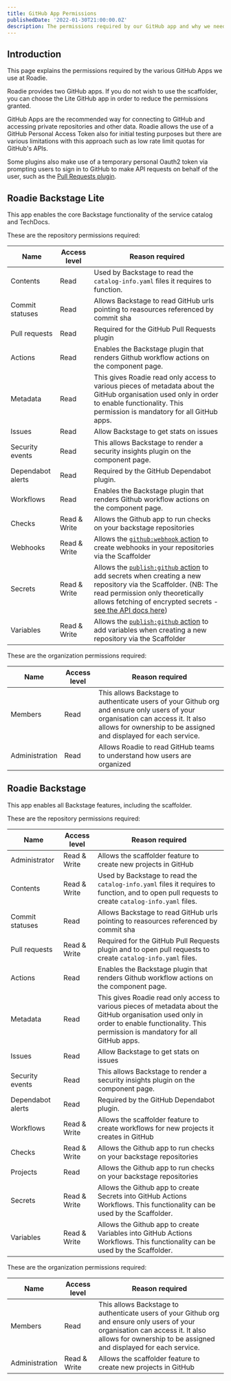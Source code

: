 ```yaml
---
title: GitHub App Permissions
publishedDate: '2022-01-30T21:00:00.0Z'
description: The permissions required by our GitHub app and why we need them.
---
```


## Introduction

This page explains the permissions required by the various GitHub Apps we use at Roadie.

Roadie provides two GitHub apps. If you do not wish to use the scaffolder, you can choose the Lite GitHub app in order to reduce the permissions granted.

GitHub Apps are the recommended way for connecting to GitHub and accessing private repositories and other data. Roadie allows the use of a GitHub Personal Access Token also for initial testing purposes but there are various limitations with this approach such as low rate limit quotas for GitHub's APIs.

Some plugins also make use of a temporary personal Oauth2 token via prompting users to sign in to GitHub to make API requests on behalf of the user, such as the [Pull Requests plugin](https://roadie.io/backstage/plugins/github-pull-requests/).


## Roadie Backstage Lite

This app enables the core Backstage functionality of the service catalog and TechDocs.

These are the repository permissions required:

| Name              | Access level | Reason required                                                                                                                                                                                                                                                                                                                                                                   |
|-------------------|--------------|-----------------------------------------------------------------------------------------------------------------------------------------------------------------------------------------------------------------------------------------------------------------------------------------------------------------------------------------------------------------------------------|
| Contents          | Read         | Used by Backstage to read the `catalog-info.yaml` files it requires to function.                                                                                                                                                                                                                                                                                                  |
| Commit statuses   | Read         | Allows Backstage to read GitHub urls pointing to reasources referenced by commit sha                                                                                                                                                                                                                                                                                              |
| Pull requests     | Read         | Required for the GitHub Pull Requests plugin                                                                                                                                                                                                                                                                                                                                      |
| Actions           | Read         | Enables the Backstage plugin that renders Github workflow actions on the component page.                                                                                                                                                                                                                                                                                          |
| Metadata          | Read         | This gives Roadie read only access to various pieces of metadata about the GitHub organisation used only in order to enable functionality. This permission is mandatory for all GitHub apps.                                                                                                                                                                                      |
| Issues            | Read         | Allow Backstage to get stats on issues                                                                                                                                                                                                                                                                                                                                            |
| Security events   | Read         | This allows Backstage to render a security insights plugin on the component page.                                                                                                                                                                                                                                                                                                 |
| Dependabot alerts | Read         | Required by the GitHub Dependabot plugin.                                                                                                                                                                                                                                                                                                                                         |
| Workflows         | Read         | Enables the Backstage plugin that renders Github workflow actions on the component page.                                                                                                                                                                                                                                                                                          |
| Checks            | Read & Write | Allows the Github app to run checks on your backstage repositories                                                                                                                                                                                                                                                                                                                |
| Webhooks          | Read & Write | Allows the [`github:webhook` action](/docs/scaffolder/scaffolder-actions-directory/#githubwebhook) to create webhooks in your repositories via the Scaffolder                                                                                                                                                                                                                     |
| Secrets           | Read & Write | Allows the [`publish:github` action](/docs/scaffolder/scaffolder-actions-directory/#publishgithub) to add secrets when creating a new repository via the Scaffolder. (NB: The read permission only theoretically allows fetching of encrypted secrets - [see the API docs here](https://docs.github.com/en/rest/actions/secrets?apiVersion=2022-11-28#get-an-environment-secret)) |
| Variables         | Read & Write | Allows the [`publish:github` action](/docs/scaffolder/scaffolder-actions-directory/#publishgithub) to add variables when creating a new repository via the Scaffolder                                                                                                                                                                                                             |

These are the organization permissions required:

| Name           | Access level | Reason required                                                                                                                                                                                      |
|----------------|--------------|------------------------------------------------------------------------------------------------------------------------------------------------------------------------------------------------------|
| Members        | Read         | This allows Backstage to authenticate users of your Github org and ensure only users of your organisation can access it. It also allows for ownership to be assigned and displayed for each service. |
| Administration | Read         | Allows Roadie to read GitHub teams to understand how users are organized                                                                                                                             |


## Roadie Backstage

This app enables all Backstage features, including the scaffolder.

These are the repository permissions required:

| Name              | Access level | Reason required                                                                                                                                                                               |
|-------------------|--------------|-----------------------------------------------------------------------------------------------------------------------------------------------------------------------------------------------|
| Administrator     | Read & Write | Allows the scaffolder feature to create new projects in GitHub                                                                                                                                |
| Contents          | Read & Write | Used by Backstage to read the `catalog-info.yaml` files it requires to function, and to open pull requests to create `catalog-info.yaml` files.                                               |
| Commit statuses   | Read         | Allows Backstage to read GitHub urls pointing to reasources referenced by commit sha                                                                                                          |
| Pull requests     | Read & Write | Required for the GitHub Pull Requests plugin and to open pull requests to create `catalog-info.yaml` files.                                                                                   |
| Actions           | Read         | Enables the Backstage plugin that renders Github workflow actions on the component page.                                                                                                      |
| Metadata          | Read         | This gives Roadie read only access to various pieces of metadata about the  GitHub organisation used only in order to enable functionality. This permission is mandatory for all GitHub apps. |
| Issues            | Read         | Allow Backstage to get stats on issues                                                                                                                                                        |
| Security events   | Read         | This allows Backstage to render a security insights plugin on the component page.                                                                                                             |
| Dependabot alerts | Read         | Required by the GitHub Dependabot plugin.                                                                                                                                                     |
| Workflows         | Read & Write | Allows the scaffolder feature to create workflows for new projects it creates in GitHub                                                                                                       |
| Checks            | Read & Write | Allows the Github app to run checks on your backstage repositories                                                                                                                            |
| Projects          | Read         | Allows the Github app to run checks on your backstage repositories                                                                                                                            |
| Secrets           | Read & Write | Allows the Github app to create Secrets into GitHub Actions Workflows. This functionality can be used by the Scaffolder.                                                                      |
| Variables         | Read & Write | Allows the Github app to create Variables into GitHub Actions Workflows. This functionality can be used by the Scaffolder.                                                                    |

These are the organization permissions required:

| Name           | Access level | Reason required                                                                                                                                                                                      |
|----------------|--------------|------------------------------------------------------------------------------------------------------------------------------------------------------------------------------------------------------|
| Members        | Read         | This allows Backstage to authenticate users of your Github org and ensure only users of your organisation can access it. It also allows for ownership to be assigned and displayed for each service. |
| Administration | Read & Write | Allows the scaffolder feature to create new projects in GitHub                                                                                                                                       |
